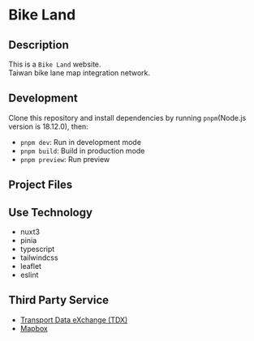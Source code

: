 # Bike Land

## Description

This is a `Bike Land` website.  
Taiwan bike lane map integration network.

## Development

Clone this repository and install dependencies by running `pnpm`(Node.js version is 18.12.0), then:

- `pnpm dev`: Run in development mode
- `pnpm build`: Build in production mode
- `pnpm preview`: Run preview

## Project Files

<!-- ```text
src/
├── apis/
│   ├── bus.ts
│   └── station.ts
├── assets/
│   ├── icon/*
│   └── images/*
├── components/
│   ├── common/
│   │   ├── BusCarousel.tsx
│   │   ├── BusCrumb.tsx
│   │   ├── BusDetail.tsx
│   │   ├── BusFavorite.tsx
│   │   ├── BusFooter.tsx
│   │   ├── BusHeader.tsx
│   │   ├── BusIcon.tsx
│   │   ├── BusItem.tsx
│   │   ├── BusMap.tsx
│   │   ├── BusRipples.tsx
│   │   ├── BusStopInfo.tsx
│   │   ├── BusTab.tsx
│   │   ├── BusTimer.tsx
│   │   ├── Loading.tsx
│   │   ├── MapAutoReCenter.tsx
│   │   ├── MapEvents.tsx
│   │   ├── Popup.tsx
│   │   ├── SearchBar.tsx
│   │   ├── SearchSelect.tsx
│   │   └── SwitchBlock.tsx
│   ├── favoriteStop/
│   │   ├── FavoriteStopBlock.tsx
│   │   ├── FavoriteStopBus.tsx
│   │   └── FavoriteStopStation.tsx
│   ├── index/
│   │   ├── IndexCarousel.tsx
│   │   ├── IndexCities.tsx
│   │   └── IndexPopup.tsx
│   ├── nearbyStop/
│   │   ├── NearbyStopBlock.tsx
│   │   ├── NearbyStopInfo.tsx
│   │   ├── NearbyStopStation.tsx
│   │   └── NearbyStopStops.tsx
│   ├── searchBus/
│   │   ├── SearchBusBlock.tsx
│   │   └── SearchBusKeyboard.tsx
│   └── searchStop/
│       └── SearchStopBlock.tsx
├── config/
│   ├── bus.ts
│   ├── city.ts
│   ├── favorite.ts
│   ├── keyboard.ts
│   ├── marker.ts
│   └── svg.ts
├── hooks/
│   ├── useGeolocation.ts
│   ├── useRedux.ts
│   └── useScrollToTop.ts
├── pages/
│   ├── FavoriteStop.tsx
│   ├── Index.tsx
│   ├── NearbyStop.tsx
│   ├── NotFound.tsx
│   ├── SearchBus.tsx
│   └── SearchStop.tsx
├── provider/
│   └── BusProvider.tsx
├── router/
│   └── index.tsx
├── store/
│   ├── city.ts
│   ├── favorite.ts
│   └── index.ts
├── style/
│   ├── common/
|   │   ├── all.css
│   │   ├── button.css
│   │   ├── carousel.css
│   │   ├── ellipsis.css
│   │   ├── fade.css
│   │   ├── marker.css
│   │   ├── mask.css
│   │   ├── popup.css
│   │   ├── scrollbar.css
│   │   ├── searchBar.css
│   │   ├── searchSelect.css
│   │   ├── svg.css
│   │   ├── switchButton.css
│   │   ├── text.css
|   │   └── tooltip.css
│   ├── pages/
|   │   ├── all.css
|   │   ├── bus.css
|   │   └── favorite.css
│   ├── index.css
│   └── tailwind.css
├── types/
│   ├── bus.d.ts
│   ├── city.d.ts
│   ├── common.d.ts
│   └── page.d.ts
├── utils/
│   ├── ajax.ts
│   ├── busStop.ts
│   ├── common.ts
│   ├── generateParams.ts
│   ├── generateToken.ts
│   └── images.ts
├── App.tsx
├── axios.d.ts
├── vite-env.d.ts
└── main.tsx
``` -->

## Use Technology

- nuxt3
- pinia
- typescript
- tailwindcss
- leaflet
- eslint

## Third Party Service

- [Transport Data eXchange (TDX)](https://tdx.transportdata.tw/api-service/swagger)
- [Mapbox](https://www.mapbox.com/)